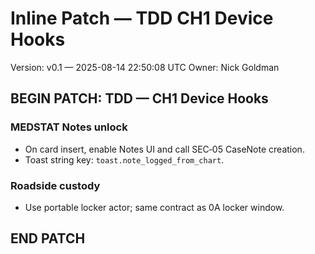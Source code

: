 # Inline Patch — TDD CH1 Device Hooks
Version: v0.1 — 2025-08-14 22:50:08 UTC
Owner: Nick Goldman

## BEGIN PATCH: TDD — CH1 Device Hooks

### MEDSTAT Notes unlock
- On card insert, enable Notes UI and call SEC‑05 CaseNote creation.
- Toast string key: `toast.note_logged_from_chart`.

### Roadside custody
- Use portable locker actor; same contract as 0A locker window.

## END PATCH
